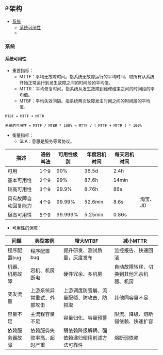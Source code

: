 ## 💦架构

  * [系统](#系统)
    * [系统可用性](#系统可用性)
    * [](#)
 

### 系统
#### 系统可用性
+ 重要指标：
  + MTTF：平均无故障时间。指系统无故障运行的平均时间，取所有从系统开始正常运行到发生故障之间的时间段的平均值。
  + MTTR：平均修复时间。指系统从发生故障到维修结束之间的时间段的平均值。
  + MTBF：平均失效间隔。指系统两次故障发生时间之间的时间段的平均值。  
```
MTBF = MTTF + MTTR
```
```
系统的可用性 = MTTF / MTBR * 100% = MTTF / ( MTTF + MTTR ) * 100%
```
+ 衡量指标：
  + SLA：意思是服务等级协议。

| 描述 | 通俗叫法 | 可用性级别 | 年度宕机时间 | 每天宕机时间 | |
|---|---|---|---|---|---| 
|可用|1个9|90%|36.5d|2.4h| | 
|基本可用性|2个9|99%|87.6h|14min| | 
|较高可用性|3个9|99.9%|8.76h|86s| | 
|具有故障自动回复能力|4个9|99.99%|52.6min|8.6s|淘宝、JD| 
|极高可用性|5个9|99.999%|5.25min|0.86s| | 

+ 可用性的保障：

| 问题 | 典型案例 | 增大MTBF | 减小MTTR | 
|---|---|---|---|
|程序配置bug|程序配置bug|提升研发、测试质量，灰度发布|监控报告、快速回滚|
|机器、机房故障|宕机、机房断电|硬件冗余、多机房|自动故障转移，切换到其他冗余机器、机房|
|突发流量|上游系统异常重试、外部攻击|上游调度防雪崩、流量配额、防攻击、防抓取|其他同容量不足|
|容量不足|主流程容量不足|容量归化、容量预警|限流、降级、熔断弱依赖、快速扩容|
|依赖服务器故障|依赖服务失败率高、超时严重|弱依赖降级解耦、强依赖递归使用前述方法可靠性|熔断弱依赖|

